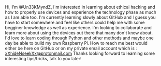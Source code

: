 <!---
Un33KMyndZ/Un33KMyndZ is a ✨ special ✨ repository because its `README.md` (this file) appears on your GitHub profile.
You can click the Preview link to take a look at your changes.
--->
Hi, I'm @Un33KMyndZ, I'm interested in learning about ethical hacking and how to properly use devices and experience the technology phase as much as I am able too.
I'm currently learning slowly about GitHub and I guess you have to start somewhere and feel like others could help me with some begginer knowledge as well as experience.
I'm looking to collaborate and learn more about using the devices out there that many don't know about. I'd love to learn coding through Python and other methods and maybe one day
be able to build my own Raspberry Pi. How to reach me best would either be here on GitHub or on my private email account which is : xXhideNseekXx@protonmail.com
Thanks looking forward to learning some interesting tips/tricks, talk to you later!

